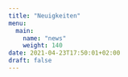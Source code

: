 ```yaml
---
title: "Neuigkeiten"
menu:
  main:
    name: "news"
    weight: 140
date: 2021-04-23T17:50:01+02:00
draft: false
---
```


